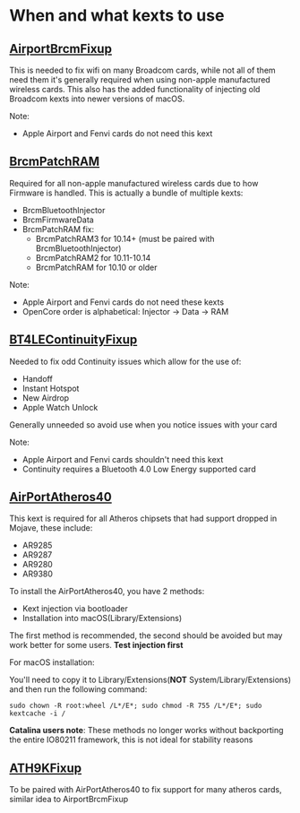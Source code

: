 # When and what kexts to use

## [AirportBrcmFixup](https://github.com/acidanthera/AirportBrcmFixup)

This is needed to fix wifi on many Broadcom cards, while not all of them need them it's generally required when using non-apple manufactured wireless cards. This also has the added functionality of injecting old Broadcom kexts into newer versions of macOS.

Note:

* Apple Airport and Fenvi cards do not need this kext

## [BrcmPatchRAM](https://github.com/acidanthera/BrcmPatchRAM/releases)

Required for all non-apple manufactured wireless cards due to how Firmware is handled. This is actually a bundle of multiple kexts:

* BrcmBluetoothInjector
* BrcmFirmwareData
* BrcmPatchRAM fix:
  * BrcmPatchRAM3 for 10.14+ (must be paired with BrcmBluetoothInjector)
  * BrcmPatchRAM2 for 10.11-10.14
  * BrcmPatchRAM for 10.10 or older

Note:

* Apple Airport and Fenvi cards do not need these kexts
* OpenCore order is alphabetical: Injector -> Data -> RAM

## [BT4LEContinuityFixup](https://github.com/acidanthera/BT4LEContinuityFixup)

Needed to fix odd Continuity issues which allow for the use of:

* Handoff
* Instant Hotspot
* New Airdrop
* Apple Watch Unlock

Generally unneeded so avoid use when you notice issues with your card

Note:

* Apple Airport and Fenvi cards shouldn't need this kext
* Continuity requires a Bluetooth 4.0 Low Energy supported card

## [AirPortAtheros40](https://github.com/khronokernel/Wifi-Buyers-Guide/blob/master/AirPortAtheros40.kext.zip)

This kext is required for all Atheros chipsets that had support dropped in Mojave, these include:

* AR9285
* AR9287
* AR9280
* AR9380

To install the AirPortAtheros40, you have 2 methods:

* Kext injection via bootloader
* Installation into macOS(Library/Extensions)

The first method is recommended, the second should be avoided but may work better for some users. **Test injection first**

For macOS installation:

You'll need to copy it to Library/Extensions(**NOT** System/Library/Extensions) and then run the following command:

```
sudo chown -R root:wheel /L*/E*; sudo chmod -R 755 /L*/E*; sudo kextcache -i /
```

**Catalina users note**: These methods no longer works without backporting the entire IO80211 framework, this is not ideal for stability reasons

## [ATH9KFixup](https://github.com/chunnann/ATH9KFixup)

To be paired with AirPortAtheros40 to fix support for many atheros cards, similar idea to AirportBrcmFixup
